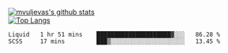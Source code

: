 [![mvuljevas's github stats](https://github-readme-stats.vercel.app/api?username=mvuljevas&show_icons=true&theme=dracula)](https://www.mvuljevas.com)
<br>
[![Top Langs](https://github-readme-stats.vercel.app/api/top-langs/?username=mvuljevas&theme=dracula)](https://www.mvuljevas.com)

<!--START_SECTION:waka-->
```text
Liquid   1 hr 51 mins    █████████████████████▓░░░   86.28 % 
SCSS     17 mins         ███▒░░░░░░░░░░░░░░░░░░░░░   13.45 % 
```
<!--END_SECTION:waka-->
